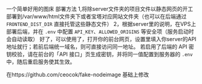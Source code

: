 一个简单好用的图床
部署方法
1,将除server文件夹的项目文件以静态网页的开工部署到/var/www/html文件夹下或者宝塔对应网站文件夹（也可以在后端通过 `FRONTEND_DIST_DIR` 直接托管这些静态文件）
2，根据server里的说明，在VPS上部署后端，并在 `.env` 中配置 `API_KEY`、`ALLOWED_ORIGINS` 等安全项（服务启动时会自动读取）
好了，可以使用了，打开你的前台网页，设置里填入你server的API地址就行；若前后端统一域名，则可直接访问同一地址。
若启用了后端的 API 密钥校验，请在前台的「API 接口」页生成密钥，并将同一值配置到服务器的 `.env` 中，随后重启服务使其生效。

在https://github.com/ceocok/fake-nodeimage 基础上修改

